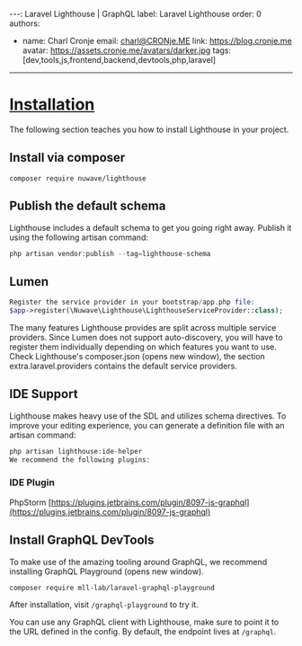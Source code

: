 ---: Laravel Lighthouse | GraphQL
label: Laravel Lighthouse
order: 0
authors:
  - name: Charl Cronje
    email: charl@CRONje.ME
    link: https://blog.cronje.me
    avatar: https://assets.cronje.me/avatars/darker.jpg
tags: [dev,tools,js,frontend,backend,devtools,php,laravel]
---
# [Installation](https://lighthouse-php.com/5/getting-started/installation.html#ide-support)

The following section teaches you how to install Lighthouse in your project.

## Install via composer

```shell
composer require nuwave/lighthouse
```

## Publish the default schema

Lighthouse includes a default schema to get you going right away. Publish it using the following artisan command:

```php
php artisan vendor:publish --tag=lighthouse-schema
```

## Lumen

```php
Register the service provider in your bootstrap/app.php file:
$app->register(\Nuwave\Lighthouse\LighthouseServiceProvider::class);
```

The many features Lighthouse provides are split across multiple service providers. Since Lumen does not support auto-discovery, you will have to register them individually depending on which features you want to use. Check Lighthouse's composer.json (opens new window), the section extra.laravel.providers contains the default service providers.

## IDE Support

Lighthouse makes heavy use of the SDL and utilizes schema directives. To improve your editing experience, you can generate a definition file with an artisan command:

```php
php artisan lighthouse:ide-helper
We recommend the following plugins:
```

### IDE	Plugin

PhpStorm    [https://plugins.jetbrains.com/plugin/8097-js-graphql](https://plugins.jetbrains.com/plugin/8097-js-graphql)

## Install GraphQL DevTools

To make use of the amazing tooling around GraphQL, we recommend installing GraphQL Playground (opens new window).

`composer require mll-lab/laravel-graphql-playground`

After installation, visit `/graphql-playground` to try it.

You can use any GraphQL client with Lighthouse, make sure to point it to the URL defined in the config. By default, the endpoint lives at `/graphql`.